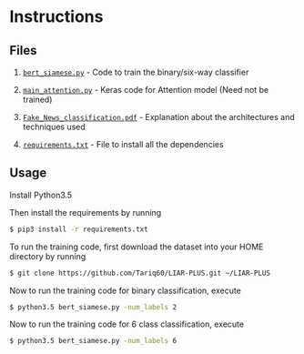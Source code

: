# Instructions

## Files

1. [`bert_siamese.py`](bert_siamese.py) - Code to train the binary/six-way classifier

2. [`main_attention.py`](main_attention.py) - Keras code for Attention model (Need not be trained)

3. [`Fake_News_classification.pdf`](Fake_News_classification.pdf) - Explanation about the architectures and techniques used

4. [`requirements.txt`](requirements.txt) - File to install all the dependencies

## Usage

Install Python3.5

Then install the requirements by running

``` bash
$ pip3 install -r requirements.txt
```

To run the training code, first download the dataset into your HOME directory by running

``` bash
$ git clone https://github.com/Tariq60/LIAR-PLUS.git ~/LIAR-PLUS
```

Now to run the training code for binary classification, execute

``` bash
$ python3.5 bert_siamese.py -num_labels 2
```

Now to run the training code for 6 class classification, execute

``` bash
$ python3.5 bert_siamese.py -num_labels 6
```
